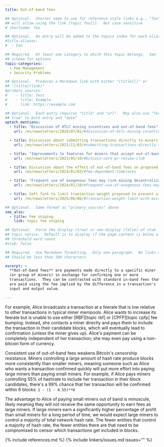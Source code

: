 ```yaml
---
title: Out-of-band fees

## Optional.  Shorter name to use for reference style links e.g., "foo"
## will allow using the link [topic foo][].  Not case sensitive
# shortname: foo

## Optional.  An entry will be added to the topics index for each alias
#title-aliases:
#  - Foo

## Required.  At least one category to which this topic belongs.  See
## schema for options
topic-categories:
  - Fee Management
  - Security Problems

## Optional.  Produces a Markdown link with either "[title][]" or
## "[title](link)"
#primary_sources:
#    - title: Test
#    - title: Example
#      link: https://example.com

## Optional.  Each entry requires "title" and "url".  May also use "feature:
## true" to bold entry and "date"
optech_mentions:
  - title: "Discussion of HTLC mining incentives and out-of-band fees"
    url: /en/newsletters/2020/07/01/#discussion-of-htlc-mining-incentives

  - title: Discussion about submitting transactions directly to miners
    url: /en/newsletters/2021/11/03/#submitting-transactions-directly-to-miners

  - title: "Improvements to features for miners that accept out-of-band fees"
    url: /en/newsletters/2023/05/10/#bitcoin-core-pr-review-club

  - title: Discussion about the effect of out-of-band fees on proposed fee-dependent timelocks
    url: /en/newsletters/2024/01/03/#fee-dependent-timelocks

  - title: "Frequent use of exogenous fees may risk mining decentralization due to out-of-band fees"
    url: /en/newsletters/2024/01/10/#frequent-use-of-exogenous-fees-may-risk-mining-decentralization

  - title: Soft fork to limit transaction weight proposed to prevent a cause of out-of-band fees
    url: /en/newsletters/2025/06/06/#transaction-weight-limit-with-exception-to-prevent-confiscation

## Optional.  Same format as "primary_sources" above
see_also:
  - title: Fee sniping
    link: topic fee sniping

## Optional.  Force the display (true) or non-display (false) of stub
## topic notice.  Default is to display if the page.content is below a
## threshold word count
#stub: false

## Required.  Use Markdown formatting.  Only one paragraph.  No links allowed.
## Should be less than 500 characters

excerpt: >
  **Out-of-band fees** are payments made directly to a specific miner
  (or group of miners) in exchange for confirming one or more
  transactions.  They can be contrasted with standard in-band fees that
  are paid using the fee implied by the difference in a transaction's
  input and output value.

---
```

For example, Alice broadcasts a transaction at a feerate that is low
relative to other transactions in typical miner mempools.  Alice wants
to increase its feerate but is unable to use either [RBF][topic rbf] or
[CPFP][topic cpfp] fee bumping.  Instead, she contacts a miner directly
and pays them to include the transaction in their candidate blocks,
which will eventually lead to confirmation (unless the miner gives up).
Alice's payment can be completely independent of her transaction; she
may even pay using a non-bitcoin form of currency.

Consistent use of out-of-band fees weakens Bitcoin's censorship
resistance.  Miners controlling a large amount of hash rate produce
blocks more consistently than smaller miners, meaning someone such as
Alice who wants a transaction confirmed quickly will put more effort
into paying large miners than paying small miners.  For example, if
Alice pays miners controlling 55% of hashrate to include her transaction
in their block candidates, there's a 99% chance that her transaction
will be confirmed within 6 blocks: `1 - (1 - 0.55)**6`

The advantage to Alice of paying small miners out of band is minuscule,
likely meaning they will not receive the same opportunity to earn fees
as large miners.  If large miners earn a significantly higher percentage of profit than
small miners for a long period of time, we would expect large miners to
control a majority of total network hash rate.  The fewer entities that
control a majority of hash rate, the fewer entities there are that need
to be compromised to censor which transactions get included in blocks.

{% include references.md %}
{% include linkers/issues.md issues="" %}
